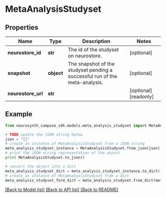 # MetaAnalysisStudyset


## Properties
Name | Type | Description | Notes
------------ | ------------- | ------------- | -------------
**neurostore_id** | **str** | The id of the studyset on neurostore. | [optional] 
**snapshot** | **object** | The snapshot of the studyset pending a successful run of the meta-analysis. | [optional] 
**neurostore_url** | **str** |  | [optional] [readonly] 

## Example

```python
from neurosynth_compose_sdk.models.meta_analysis_studyset import MetaAnalysisStudyset

# TODO update the JSON string below
json = "{}"
# create an instance of MetaAnalysisStudyset from a JSON string
meta_analysis_studyset_instance = MetaAnalysisStudyset.from_json(json)
# print the JSON string representation of the object
print MetaAnalysisStudyset.to_json()

# convert the object into a dict
meta_analysis_studyset_dict = meta_analysis_studyset_instance.to_dict()
# create an instance of MetaAnalysisStudyset from a dict
meta_analysis_studyset_form_dict = meta_analysis_studyset.from_dict(meta_analysis_studyset_dict)
```
[[Back to Model list]](../README.md#documentation-for-models) [[Back to API list]](../README.md#documentation-for-api-endpoints) [[Back to README]](../README.md)


